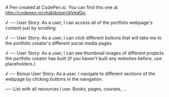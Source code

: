 A Pen created at CodePen.io. You can find this one at http://codepen.io/yhabib/pen/bVedGo.

√ ---  User Story: As a user, I can access all of the portfolio webpage's content just by scrolling.

√ ---  User Story: As a user, I can click different buttons that will take me to the portfolio creator's different social media pages.

√ ---  User Story: As a user, I can see thumbnail images of different projects the portfolio creator has built (if you haven't built any websites before, use placeholders.)

√ ---  Bonus User Story: As a user, I navigate to different sections of the webpage by clicking buttons in the navigation.

  —-   List with all resources I use: Books, pages, courses, …